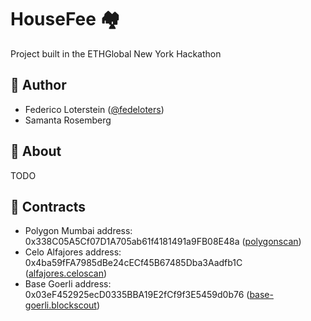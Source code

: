 # HouseFee 🏘️
Project built in the ETHGlobal New York Hackathon

## 👤 Author
- Federico Loterstein ([@fedeloters](https://twitter.com/fedeloters))
- Samanta Rosemberg

## 🌈 About

TODO


## 👷 Contracts
- Polygon Mumbai address: 0x338C05A5Cf07D1A705ab61f4181491a9FB08E48a ([polygonscan](https://mumbai.polygonscan.com/address/0x338C05A5Cf07D1A705ab61f4181491a9FB08E48a))
- Celo Alfajores address: 0x4ba59fFA7985dBe24cECf45B67485Dba3Aadfb1C ([alfajores.celoscan](https://alfajores.celoscan.io//address/0x4ba59fFA7985dBe24cECf45B67485Dba3Aadfb1C))
- Base Goerli address: 0x03eF452925ecD0335BBA19E2fCf9f3E5459d0b76 ([base-goerli.blockscout](https://base-goerli.blockscout.com/address/0x03eF452925ecD0335BBA19E2fCf9f3E5459d0b76))

